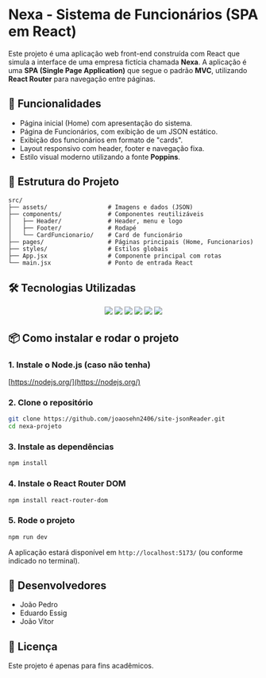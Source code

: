# Nexa - Sistema de Funcionários (SPA em React)

Este projeto é uma aplicação web front-end construída com React que simula a interface de uma empresa fictícia chamada **Nexa**. A aplicação é uma **SPA (Single Page Application)** que segue o padrão **MVC**, utilizando **React Router** para navegação entre páginas.

## 🚀 Funcionalidades

- Página inicial (Home) com apresentação do sistema.
- Página de Funcionários, com exibição de um JSON estático.
- Exibição dos funcionários em formato de "cards".
- Layout responsivo com header, footer e navegação fixa.
- Estilo visual moderno utilizando a fonte **Poppins**.

## 🧱 Estrutura do Projeto

```
src/
├── assets/                 # Imagens e dados (JSON)
├── components/             # Componentes reutilizáveis
│   ├── Header/             # Header, menu e logo
│   ├── Footer/             # Rodapé
│   └── CardFuncionario/    # Card de funcionário
├── pages/                  # Páginas principais (Home, Funcionarios)
├── styles/                 # Estilos globais
├── App.jsx                 # Componente principal com rotas
└── main.jsx                # Ponto de entrada React
```

## 🛠️ Tecnologias Utilizadas

<div align="center">
  <img src="https://img.shields.io/badge/React-20232A?style=for-the-badge&logo=react&logoColor=61DAFB" />
  <img src="https://img.shields.io/badge/Vite-646CFF?style=for-the-badge&logo=vite&logoColor=white" />
  <img src="https://img.shields.io/badge/JavaScript-F7DF1E?style=for-the-badge&logo=javascript&logoColor=black" />
  <img src="https://img.shields.io/badge/HTML5-E34F26?style=for-the-badge&logo=html5&logoColor=white" />
  <img src="https://img.shields.io/badge/CSS3-1572B6?style=for-the-badge&logo=css3&logoColor=white" />
  <img src="https://img.shields.io/badge/React_Router-CA4245?style=for-the-badge&logo=react-router&logoColor=white" />
</div>

## 📦 Como instalar e rodar o projeto

### 1. Instale o Node.js (caso não tenha)
[https://nodejs.org/](https://nodejs.org/)

### 2. Clone o repositório

```bash
git clone https://github.com/joaosehn2406/site-jsonReader.git
cd nexa-projeto
```

### 3. Instale as dependências

```bash
npm install
```

### 4. Instale o React Router DOM

```bash
npm install react-router-dom
```

### 5. Rode o projeto

```bash
npm run dev
```

A aplicação estará disponível em `http://localhost:5173/` (ou conforme indicado no terminal).

## 🧠 Desenvolvedores

- João Pedro
- Eduardo Essig
- João Vitor

## 📄 Licença

Este projeto é apenas para fins acadêmicos.
